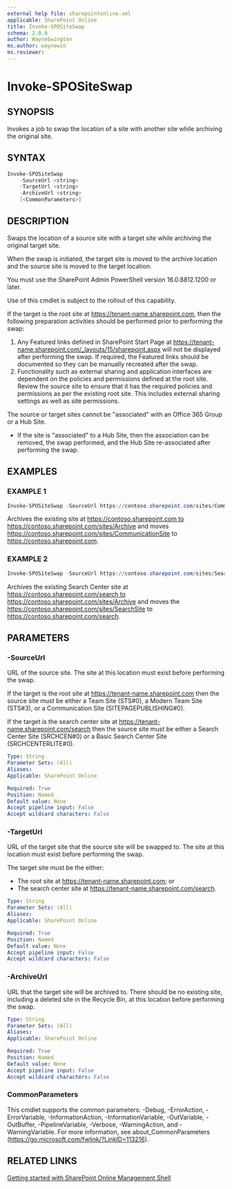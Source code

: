 ```yaml
---
external help file: sharepointonline.xml
applicable: SharePoint Online
title: Invoke-SPOSiteSwap
schema: 2.0.0
author: WayneEwington
ms.author: waynewin
ms.reviewer:
---
```


# Invoke-SPOSiteSwap

## SYNOPSIS
Invokes a job to swap the location of a site with another site while archiving the original site.


## SYNTAX
```Powershell
Invoke-SPOSiteSwap
    -SourceUrl <string>
    -TargetUrl <string>
    -ArchiveUrl <string>
    [<CommonParameters>]
```


## DESCRIPTION
Swaps the location of a source site with a target site while archiving the original target site.

When the swap is initiated, the target site is moved to the archive location and the source site is moved to the target location. 

You must use the SharePoint Admin PowerShell version 16.0.8812.1200 or later.

Use of this cmdlet is subject to the rollout of this capability.

If the target is the root site at https://tenant-name.sharepoint.com, then the following preparation activities should be performed prior to performing the swap:
1. Any Featured links defined in SharePoint Start Page at https://tenant-name.sharepoint.com/_layouts/15/sharepoint.aspx will not be displayed after performing the swap. If required, the Featured links should be documented so they can be manually recreated after the swap. 
2. Functionality such as external sharing and application interfaces are dependent on the policies and permissions defined at the root site. Review the source site to ensure that it has the required policies and permissions as per the existing root site. This includes external sharing settings as well as site permissions.

The source or target sites cannot be "associated" with an Office 365 Group or a Hub Site.
- If the site is "associated" to a Hub Site, then the association can be removed, the swap performed, and the Hub Site re-associated after performing the swap.

    

## EXAMPLES

### EXAMPLE 1
```powershell
Invoke-SPOSiteSwap -SourceUrl https://contoso.sharepoint.com/sites/CommunicationSite -TargetUrl https://contoso.sharepoint.com -ArchiveUrl https://contoso.sharepoint.com/sites/Archive
```
Archives the existing site at https://contoso.sharepoint.com to https://contoso.sharepoint.com/sites/Archive and moves https://contoso.sharepoint.com/sites/CommunicationSite to https://contoso.sharepoint.com.

### EXAMPLE 2
```powershell
Invoke-SPOSiteSwap -SourceUrl https://contoso.sharepoint.com/sites/SearchSite -TargetUrl https://contoso.sharepoint.com/search -ArchiveUrl https://contoso.sharepoint.com/sites/Archive
```
Archives the existing Search Center site at https://contoso.sharepoint.com/search to https://contoso.sharepoint.com/sites/Archive and moves the https://contoso.sharepoint.com/sites/SearchSite to https://contoso.sharepoint.com/search.


## PARAMETERS

### -SourceUrl
URL of the source site. The site at this location must exist before performing the swap.

If the target is the root site at https://tenant-name.sharepoint.com then the source site must be either a Team Site (STS#0), a Modern Team Site (STS#3), or a Communication Site (SITEPAGEPUBLISHING#0).

If the target is the search center site at https://tenant-name.sharepoint.com/search then the source site must be either a Search Center Site (SRCHCEN#0) or a Basic Search Center Site (SRCHCENTERLITE#0).

```yaml
Type: String
Parameter Sets: (All)
Aliases: 
Applicable: SharePoint Online

Required: True
Position: Named
Default value: None
Accept pipeline input: False
Accept wildcard characters: False
```

### -TargetUrl
URL of the target site that the source site will be swapped to. The site at this location must exist before performing the swap.

The target site must be the either:
- The root site at https://tenant-name.sharepoint.com; or
- The search center site at https://tenant-name.sharepoint.com/search.

```yaml
Type: String
Parameter Sets: (All)
Aliases: 
Applicable: SharePoint Online

Required: True
Position: Named
Default value: None
Accept pipeline input: False
Accept wildcard characters: False
```

### -ArchiveUrl
URL that the target site will be archived to. There should be no existing site, including a deleted site in the Recycle Bin, at this location before performing the swap.

```yaml
Type: String
Parameter Sets: (All)
Aliases: 
Applicable: SharePoint Online

Required: True
Position: Named
Default value: None
Accept pipeline input: False
Accept wildcard characters: False
```

### CommonParameters
This cmdlet supports the common parameters: -Debug, -ErrorAction, -ErrorVariable, -InformationAction, -InformationVariable, -OutVariable, -OutBuffer, -PipelineVariable, -Verbose, -WarningAction, and -WarningVariable. For more information, see about_CommonParameters (https://go.microsoft.com/fwlink/?LinkID=113216).



## RELATED LINKS

[Getting started with SharePoint Online Management Shell](https://docs.microsoft.com/powershell/sharepoint/sharepoint-online/connect-sharepoint-online?view=sharepoint-ps)

